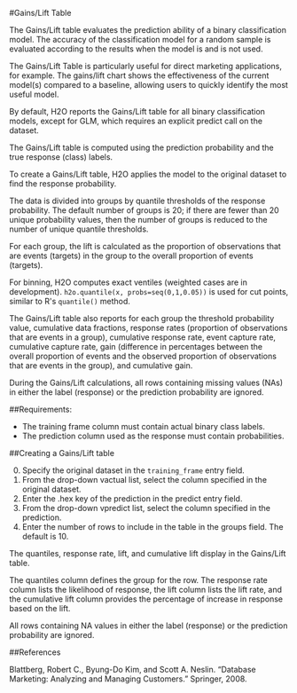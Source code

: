 #Gains/Lift Table

The Gains/Lift table evaluates the prediction ability of a binary classification model. The accuracy of the classification model for a random sample is evaluated according to the results when the model is and is not used.

The Gains/Lift Table is particularly useful for direct marketing applications, for example. The gains/lift chart shows the effectiveness of the current model(s) compared to a baseline, allowing users to quickly identify the most useful model.


By default, H2O reports the Gains/Lift table for all binary classification models, except for GLM, which requires an explicit predict call on the dataset. 

The Gains/Lift table is computed using the prediction probability and the true response (class) labels. 

To create a Gains/Lift table, H2O applies the model to the original dataset to find the response probability. 

The data is divided into groups by quantile thresholds of the response probability. The default number of groups is 20; if there are fewer than 20 unique probability values, then the number of groups is reduced to the number of unique quantile thresholds. 

For each group, the lift is calculated as the proportion of observations that are events (targets) in the group to the overall proportion of events (targets). 

For binning, H2O computes exact ventiles (weighted cases are in development). `h2o.quantile(x, probs=seq(0,1,0.05))` is used for cut points, similar to R's `quantile()` method. 

The Gains/Lift table also reports for each group the threshold probability value, cumulative data fractions, response rates (proportion of observations that are events in a group), cumulative response rate, event capture rate, cumulative capture rate, gain (difference in percentages between the overall proportion of events and the observed proportion of observations that are events in the group), and cumulative gain. 

During the Gains/Lift calculations, all rows containing missing values (NAs) in either the label (response) or the prediction probability are ignored. 


##Requirements:

- The training frame column must contain actual binary class labels.
- The prediction column used as the response must contain probabilities.

##Creating a Gains/Lift table

0. Specify the original dataset in the `training_frame` entry field.
0. From the drop-down vactual list, select the column specified in the original dataset.
0. Enter the .hex key of the prediction in the predict entry field.
0. From the drop-down vpredict list, select the column specified in the prediction.
0. Enter the number of rows to include in the table in the groups field. The default is 10.

The quantiles, response rate, lift, and cumulative lift display in the Gains/Lift table.

The quantiles column defines the group for the row. The response rate column lists the likelihood of response, the lift column lists the lift rate, and the cumulative lift column provides the percentage of increase in response based on the lift.

All rows containing NA values in either the label (response) or the prediction probability are ignored. 


##References

Blattberg, Robert C., Byung-Do Kim, and Scott A. Neslin. “Database Marketing: Analyzing and Managing Customers.” Springer, 2008.